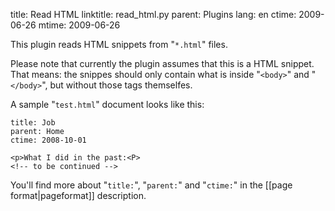 title: Read HTML
linktitle: read_html.py
parent: Plugins
lang: en
ctime: 2009-06-26
mtime: 2009-06-26

This plugin reads HTML snippets from "`*.html`" files.

Please note that currently the plugin assumes that this is a HTML snippet.
That means: the snippes should only contain what is inside "`<body>`" and
"`</body>`", but without those tags themselfes.

A sample "`test.html`" document looks like this:

	title: Job
	parent: Home
	ctime: 2008-10-01

	<p>What I did in the past:<P>
	<!-- to be continued -->

You'll find more about "`title:`", "`parent:`" and "`ctime:`" in the
[[page format|pageformat]] description.
